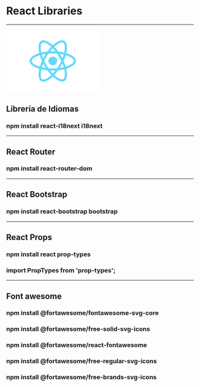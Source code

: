 # React Libraries

---

<img src="public-must/react-logo.png" width="250px">

## Librería de Idiomas

### npm install react-i18next i18next

---

## React Router

### npm install react-router-dom

---

## React Bootstrap

### npm install react-bootstrap bootstrap

---

## React Props

### npm install react prop-types

### import PropTypes from 'prop-types';

---

## Font awesome

### npm install @fortawesome/fontawesome-svg-core
### npm install @fortawesome/free-solid-svg-icons
### npm install @fortawesome/react-fontawesome
### npm install @fortawesome/free-regular-svg-icons
### npm install @fortawesome/free-brands-svg-icons
 
